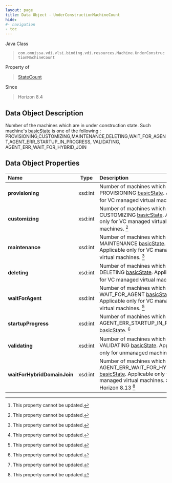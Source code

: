 ```yaml
---
layout: page
title: Data Object - UnderConstructionMachineCount
hide:
#- navigation
- toc
---
```






Java Class
> `com.omnissa.vdi.vlsi.binding.vdi.resources.Machine.UnderConstructionMachineCount`

Property of
> [StateCount](vdi.resources.Machine.StateCount.md#field_detail)

Since
> Horizon 8.4


## Data Object Description

Number of the machines which are in under construction state. Such machine's [basicState](vdi.resources.Machine.MachineBase.md#basicState) is one of the following : PROVISIONING,CUSTOMIZING,MAINTENANCE,DELETING,WAIT_FOR_AGENT,AGENT_ERR_STARTUP_IN_PROGRESS, VALIDATING, AGENT_ERR_WAIT_FOR_HYBRID_JOIN

## Data Object Properties

 Name | Type | Description
:---|:---:|:---
**provisioning**|  xsd:int|  Number of machines which are in PROVISIONING [basicState](vdi.resources.Machine.MachineBase.md#basicState). Applicable for VC managed virtual machines. [^2]
**customizing**|  xsd:int|  Number of machines which are in CUSTOMIZING [basicState](vdi.resources.Machine.MachineBase.md#basicState). Applicable only for VC managed virtual machines. [^2]
**maintenance**|  xsd:int|  Number of machines which are in MAINTENANCE [basicState](vdi.resources.Machine.MachineBase.md#basicState). Applicable only for VC managed virtual machines. [^2]
**deleting**|  xsd:int|  Number of machines which are in DELETING [basicState](vdi.resources.Machine.MachineBase.md#basicState). Applicable only for VC managed virtual machines. [^2]
**waitForAgent**|  xsd:int|  Number of machines which are in WAIT_FOR_AGENT [basicState](vdi.resources.Machine.MachineBase.md#basicState). Applicable only for VC managed virtual machines. [^2]
**startupProgress**|  xsd:int|  Number of machines which are in AGENT_ERR_STARTUP_IN_PROGRESS [basicState](vdi.resources.Machine.MachineBase.md#basicState). [^2]
**validating**|  xsd:int|  Number of machines which are in VALIDATING [basicState](vdi.resources.Machine.MachineBase.md#basicState). Applicable only for unmanaged machines. [^2]
**waitForHybridDomainJoin**|  xsd:int|  Number of machines which are in AGENT_ERR_WAIT_FOR_HYBRID_JOIN [basicState](vdi.resources.Machine.MachineBase.md#basicState). Applicable only for VC managed virtual machines.  **_Since_** Horizon 8.13 [^2]


 


[^2]: This property cannot be updated.